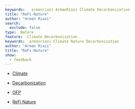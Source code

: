 ```yaml
---
keywords:   armanriazi ArmanRiazi Climate Decarbonization
title: "ReFi-Nature"
author: "Arman Riazi"
search:
  exclude: false
type:  Nature
feature:  Climate Decarbonization
keywords:  armanriazi Climate Nature Decarbonization
author: "Arman Riazi"
title: "ReFi-Nature"
show:
  - feedback
---
```


- [Climate](./climate/climate.md)

- [Decarbonization](./decarbonization/decarbonization.md)

- [OFP](./ofp/OFP.md)

- [ReFi Nature](statictic_nature.md)